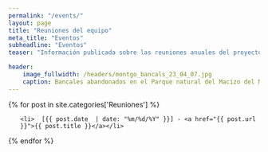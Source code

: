```yaml
---
permalink: "/events/"
layout: page
title: "Reuniones del equipo"
meta_title: "Eventos"
subheadline: "Eventos"
teaser: "Información publicada sobre las reuniones anuales del proyecto y de los distintos grupos de trabajo."

header:
    image_fullwidth: /headers/montgo_bancals_23_04_07.jpg
    caption: Bancales abandonados en el Parque natural del Macizo del Montgó (Provincia de Alicante).
---
```



{% for post in site.categories['Reuniones'] %}

<ul>

    <li>  [{{ post.date  | date: "%m/%d/%Y" }}] - <a href="{{ post.url }}">{{ post.title }}</a></li>

</ul>

{% endfor %}


